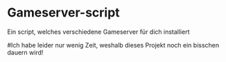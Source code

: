 # Gameserver-script
Ein script, welches verschiedene Gameserver für dich installiert


#Ich habe leider nur wenig Zeit, weshalb dieses Projekt noch ein bisschen dauern wird!
